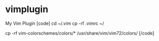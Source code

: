 vimplugin
=========

My Vim Plugin
[code]
cd ~/.vim
cp -rf .vimrc ~/

cp -rf vim-colorschemes/colors/* /usr/share/vim/vim72/colors/
[/code]
